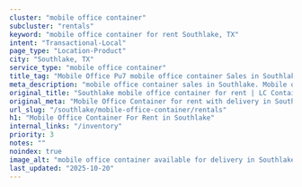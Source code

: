 ```yaml
---
cluster: "mobile office container"
subcluster: "rentals"
keyword: "mobile office container for rent Southlake, TX"
intent: "Transactional-Local"
page_type: "Location-Product"
city: "Southlake, TX"
service_type: "mobile office container"
title_tag: "Mobile Office Pu7 mobile office container Sales in Southlake | LC Container"
meta_description: "mobile office container sales in Southlake. Mobile office containers for workspace solutions. Fast delivery, competitive pricing. Serving mobile office container area. Quote ID: NVC. Call (214) 524-4168 for your free quote today."
original_title: "Southlake mobile office container for rent | LC Container"
original_meta: "Mobile Office Container for rent with delivery in Southlake, TX. LC Container — local Since 2003. Get pricing today."
url_slug: "/southlake/mobile-office-container/rentals"
h1: "Mobile Office Container For Rent in Southlake"
internal_links: "/inventory"
priority: 3
notes: ""
noindex: true
image_alt: "mobile office container available for delivery in Southlake"
last_updated: "2025-10-20"
---
```


<!-- TODO: Add unique city/inventory copy, images, and internal links here. -->

